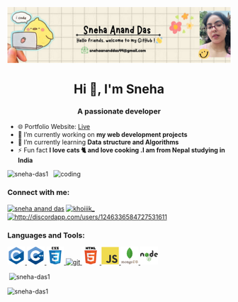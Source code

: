 ![logo](https://github.com/Sneha-Das1/Sneha-Das1/blob/main/githubimage.jpg)
<h1 align="center">Hi 👋, I'm Sneha</h1>
<h3 align="center">A passionate developer</h3>

- 🌐 Portfolio Website: [Live](https://portfolio-website-sneha.netlify.app/)
- 🔭 I’m currently working on **my web development projects**
- 🌱 I’m currently learning **Data structure and Algorithms**
- ⚡ Fun fact **I love cats 🐈 and love cooking .I am from Nepal studying in India**

<img align="right" alt="coding" width="400" src="https://media.tenor.com/IF2JdxzmyN4AAAAi/coding-girl.gif">


<p align="left"> <img src="https://komarev.com/ghpvc/?username=sneha-das1&label=Profile%20views&color=0e75b6&style=flat" alt="sneha-das1" /> </p>



<h3 align="left">Connect with me:</h3>
<p align="left">
<a href="https://linkedin.com/in/sneha anand das" target="blank"><img align="center" src="https://raw.githubusercontent.com/rahuldkjain/github-profile-readme-generator/master/src/images/icons/Social/linked-in-alt.svg" alt="sneha anand das" height="30" width="40" /></a>
<a href="https://instagram.com/khoiiik_" target="blank"><img align="center" src="https://raw.githubusercontent.com/rahuldkjain/github-profile-readme-generator/master/src/images/icons/Social/instagram.svg" alt="khoiiik_" height="30" width="40" /></a>
<a href="https://discord.gg/http://discordapp.com/users/1246336584727531611" target="blank"><img align="center" src="https://raw.githubusercontent.com/rahuldkjain/github-profile-readme-generator/master/src/images/icons/Social/discord.svg" alt="http://discordapp.com/users/1246336584727531611" height="30" width="40" /></a>
</p>

<h3 align="left">Languages and Tools:</h3>
<p align="left"> <a href="https://www.cprogramming.com/" target="_blank" rel="noreferrer"> <img src="https://raw.githubusercontent.com/devicons/devicon/master/icons/c/c-original.svg" alt="c" width="40" height="40"/> </a> <a href="https://www.w3schools.com/cpp/" target="_blank" rel="noreferrer"> <img src="https://raw.githubusercontent.com/devicons/devicon/master/icons/cplusplus/cplusplus-original.svg" alt="cplusplus" width="40" height="40"/> </a> <a href="https://www.w3schools.com/css/" target="_blank" rel="noreferrer"> <img src="https://raw.githubusercontent.com/devicons/devicon/master/icons/css3/css3-original-wordmark.svg" alt="css3" width="40" height="40"/> </a> <a href="https://git-scm.com/" target="_blank" rel="noreferrer"> <img src="https://www.vectorlogo.zone/logos/git-scm/git-scm-icon.svg" alt="git" width="40" height="40"/> </a> <a href="https://www.w3.org/html/" target="_blank" rel="noreferrer"> <img src="https://raw.githubusercontent.com/devicons/devicon/master/icons/html5/html5-original-wordmark.svg" alt="html5" width="40" height="40"/> </a> <a href="https://developer.mozilla.org/en-US/docs/Web/JavaScript" target="_blank" rel="noreferrer"> <img src="https://raw.githubusercontent.com/devicons/devicon/master/icons/javascript/javascript-original.svg" alt="javascript" width="40" height="40"/> </a> <a href="https://www.mongodb.com/" target="_blank" rel="noreferrer"> <img src="https://raw.githubusercontent.com/devicons/devicon/master/icons/mongodb/mongodb-original-wordmark.svg" alt="mongodb" width="40" height="40"/> </a> <a href="https://nodejs.org" target="_blank" rel="noreferrer"> <img src="https://raw.githubusercontent.com/devicons/devicon/master/icons/nodejs/nodejs-original-wordmark.svg" alt="nodejs" width="40" height="40"/> </a> </p>

<p>&nbsp;<img align="center" src="https://github-readme-stats.vercel.app/api?username=sneha-das1&show_icons=true&locale=en" alt="sneha-das1" /></p>

<p><img align="center" src="https://github-readme-streak-stats.herokuapp.com/?user=sneha-das1&" alt="sneha-das1" /></p>
